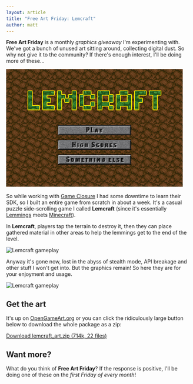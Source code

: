 ```yaml
---
layout: article
title: "Free Art Friday: Lemcraft"
author: matt
---
```

**Free Art Friday** is a monthly _graphics giveaway_ I'm experimenting with. We've got a bunch of unused art sitting around, collecting digital dust. So why not give it to the community? If there's enough interest, I'll be doing more of these…

<div class="full-frame">
	<img alt="Lemcraft gameplay" src="/media/images/posts/faf/lemcraft/screenshot_01.png">
</div>

So while working with [Game Closure](http://gameclosure.com/) I had some downtime to learn their SDK, so I built an entire game from scratch in about a week. It's a casual puzzle side-scrolling game I called **Lemcraft** (since it's essentially [Lemmings](http://en.wikipedia.org/wiki/Lemmings_(video_game)) meets [Minecraft](http://www.minecraft.net/)).

In **Lemcraft**, players tap the terrain to destroy it, then they can place gathered material in other areas to help the lemmings get to the end of the level.

<div class="full-frame">
	<img alt="Lemcraft gameplay" src="/media/images/posts/faf/lemcraft/screenshot_02.png">
</div>

Anyway it's gone now, lost in the abyss of stealth mode, API breakage and other stuff I won't get into. But the graphics remain! So here they are for your enjoyment and usage.

<div class="full-frame">
	<img alt="Lemcraft gameplay" src="/media/images/posts/faf/lemcraft/tiles.png">
</div>

## Get the art

It's up on [OpenGameArt.org](http://opengameart.org/content/lemcraft) or you can click the ridiculously large button below to download the whole package as a zip:

<a class="download-podcast" href="/media/images/posts/faf/lemcraft/lemcraft_art.zip">
	Download lemcraft_art.zip (714k, 22 files)
</a>

## Want more?

What do you think of **Free Art Friday**? If the response is positive, I'll be doing one of these on the _first Friday of every month_!
